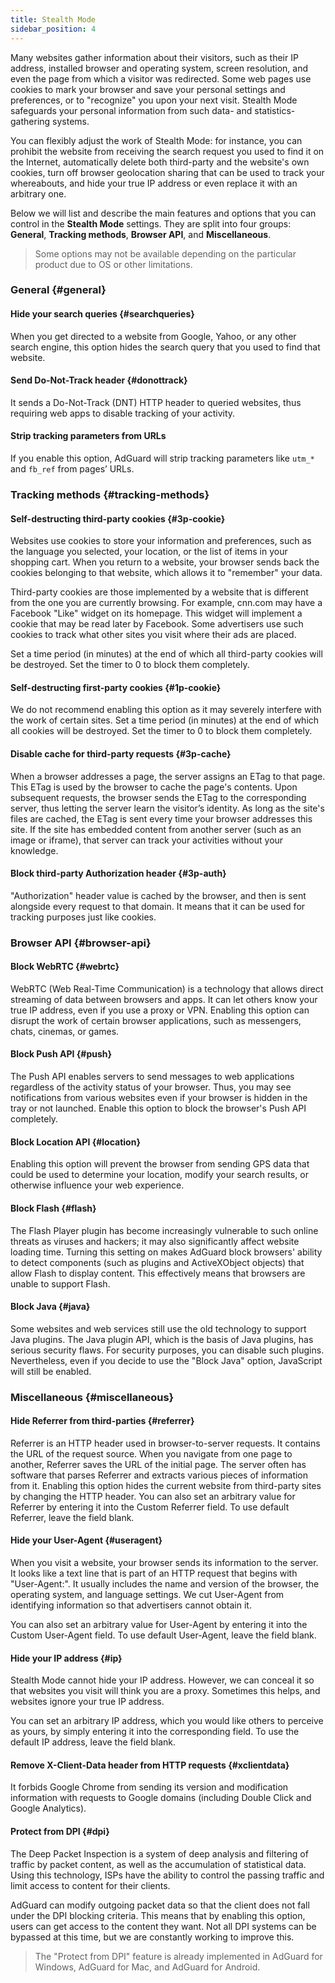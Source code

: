 ```yaml
---
title: Stealth Mode
sidebar_position: 4
---
```


Many websites gather information about their visitors, such as their IP address, installed browser and operating system, screen resolution, and even the page from which a visitor was redirected. Some web pages use cookies to mark your browser and save your personal settings and preferences, or to "recognize" you upon your next visit. Stealth Mode safeguards your personal information from such data- and statistics-gathering systems.

You can flexibly adjust the work of Stealth Mode: for instance, you can prohibit the website from receiving the search request you used to find it on the Internet, automatically delete both third-party and the website's own cookies, turn off browser geolocation sharing that can be used to track your whereabouts, and hide your true IP address or even replace it with an arbitrary one.

Below we will list and describe the main features and options that you can control in the **Stealth Mode** settings. They are split into four groups: **General**, **Tracking methods**, **Browser API**, and **Miscellaneous**.

> Some options may not be available depending on the particular product due to OS or other limitations.

### General {#general}

#### Hide your search queries {#searchqueries}

When you get directed to a website from Google, Yahoo, or any other search engine, this option hides the search query that you used to find that website.

#### Send Do-Not-Track header {#donottrack}

It sends a Do-Not-Track (DNT) HTTP header to queried websites, thus requiring web apps to disable tracking of your activity.

#### Strip tracking parameters from URLs

If you enable this option, AdGuard will strip tracking parameters like `utm_*` and `fb_ref` from pages’ URLs.

### Tracking methods {#tracking-methods}

#### Self-destructing third-party cookies {#3p-cookie}

Websites use cookies to store your information and preferences, such as the language you selected, your location, or the list of items in your shopping cart. When you return to a website, your browser sends back the cookies belonging to that website, which allows it to "remember" your data.

Third-party cookies are those implemented by a website that is different from the one you are currently browsing. For example, cnn.com may have a Facebook "Like" widget on its homepage. This widget will implement a cookie that may be read later by Facebook. Some advertisers use such cookies to track what other sites you visit where their ads are placed.

Set a time period (in minutes) at the end of which all third-party cookies will be destroyed. Set the timer to 0 to block them completely.

#### Self-destructing first-party cookies {#1p-cookie}

We do not recommend enabling this option as it may severely interfere with the work of certain sites. Set a time period (in minutes) at the end of which all cookies will be destroyed. Set the timer to 0 to block them completely.

#### Disable cache for third-party requests {#3p-cache}

When a browser addresses a page, the server assigns an ETag to that page. This ETag is used by the browser to cache the page's contents. Upon subsequent requests, the browser sends the ETag to the corresponding server, thus letting the server learn the visitor’s identity. As long as the site's files are cached, the ETag is sent every time your browser addresses this site. If the site has embedded content from another server (such as an image or iframe), that server can track your activities without your knowledge.

#### Block third-party Authorization header {#3p-auth}

"Authorization" header value is cached by the browser, and then is sent alongside every request to that domain. It means that it can be used for tracking purposes just like cookies.

### Browser API {#browser-api}

#### Block WebRTC {#webrtc}

WebRTC (Web Real-Time Communication) is a technology that allows direct streaming of data between browsers and apps. It can let others know your true IP address, even if you use a proxy or VPN. Enabling this option can disrupt the work of certain browser applications, such as messengers, chats, cinemas, or games.

#### Block Push API {#push}

The Push API enables servers to send messages to web applications regardless of the activity status of your browser. Thus, you may see notifications from various websites even if your browser is hidden in the tray or not launched. Enable this option to block the browser's Push API completely.

#### Block Location API {#location}

Enabling this option will prevent the browser from sending GPS data that could be used to determine your location, modify your search results, or otherwise influence your web experience.

#### Block Flash {#flash}

The Flash Player plugin has become increasingly vulnerable to such online threats as viruses and hackers; it may also significantly affect website loading time. Turning this setting on makes AdGuard block browsers' ability to detect components (such as plugins and ActiveXObject objects) that allow Flash to display content. This effectively means that browsers are unable to support Flash.

#### Block Java {#java}

Some websites and web services still use the old technology to support Java plugins. The Java plugin API, which is the basis of Java plugins, has serious security flaws. For security purposes, you can disable such plugins. Nevertheless, even if you decide to use the "Block Java" option, JavaScript will still be enabled.

### Miscellaneous {#miscellaneous}

#### Hide Referrer from third-parties {#referrer}

Referrer is an HTTP header used in browser-to-server requests. It contains the URL of the request source. When you navigate from one page to another, Referrer saves the URL of the initial page. The server often has software that parses Referrer and extracts various pieces of information from it. Enabling this option hides the current website from third-party sites by changing the HTTP header. You can also set an arbitrary value for Referrer by entering it into the Custom Referrer field. To use default Referrer, leave the field blank.

#### Hide your User-Agent {#useragent}

When you visit a website, your browser sends its information to the server. It looks like a text line that is part of an HTTP request that begins with "User-Agent:". It usually includes the name and version of the browser, the operating system, and language settings. We cut User-Agent from identifying information so that advertisers cannot obtain it.

You can also set an arbitrary value for User-Agent by entering it into the Custom User-Agent field. To use default User-Agent, leave the field blank.

#### Hide your IP address {#ip}

Stealth Mode cannot hide your IP address. However, we can conceal it so that websites you visit will think you are a proxy. Sometimes this helps, and websites ignore your true IP address.

You can set an arbitrary IP address, which you would like others to perceive as yours, by simply entering it into the corresponding field. To use the default IP address, leave the field blank.

#### Remove X-Client-Data header from HTTP requests {#xclientdata}

It forbids Google Chrome from sending its version and modification information with requests to Google domains (including Double Click and Google Analytics).

#### Protect from DPI {#dpi}

The Deep Packet Inspection is a system of deep analysis and filtering of traffic by packet content, as well as the accumulation of statistical data. Using this technology, ISPs have the ability to control the passing traffic and limit access to content for their clients.

AdGuard can modify outgoing packet data so that the client does not fall under the DPI blocking criteria. This means that by enabling this option, users can get access to the content they want. Not all DPI systems can be bypassed at this time, but we are constantly working to improve this.

> The "Protect from DPI" feature is already implemented in AdGuard for Windows, AdGuard for Mac, and AdGuard for Android.
